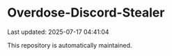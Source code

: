 # Overdose-Discord-Stealer

Last updated: 2025-07-17 04:41:04

This repository is automatically maintained.

